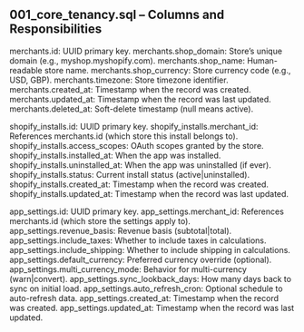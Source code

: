 ## 001_core_tenancy.sql – Columns and Responsibilities

merchants.id: UUID primary key.
merchants.shop_domain: Store’s unique domain (e.g., myshop.myshopify.com).
merchants.shop_name: Human-readable store name.
merchants.shop_currency: Store currency code (e.g., USD, GBP).
merchants.timezone: Store timezone identifier.
merchants.created_at: Timestamp when the record was created.
merchants.updated_at: Timestamp when the record was last updated.
merchants.deleted_at: Soft-delete timestamp (null means active).

shopify_installs.id: UUID primary key.
shopify_installs.merchant_id: References merchants.id (which store this install belongs to).
shopify_installs.access_scopes: OAuth scopes granted by the store.
shopify_installs.installed_at: When the app was installed.
shopify_installs.uninstalled_at: When the app was uninstalled (if ever).
shopify_installs.status: Current install status (active|uninstalled).
shopify_installs.created_at: Timestamp when the record was created.
shopify_installs.updated_at: Timestamp when the record was last updated.

app_settings.id: UUID primary key.
app_settings.merchant_id: References merchants.id (which store the settings apply to).
app_settings.revenue_basis: Revenue basis (subtotal|total).
app_settings.include_taxes: Whether to include taxes in calculations.
app_settings.include_shipping: Whether to include shipping in calculations.
app_settings.default_currency: Preferred currency override (optional).
app_settings.multi_currency_mode: Behavior for multi-currency (warn|convert).
app_settings.sync_lookback_days: How many days back to sync on initial load.
app_settings.auto_refresh_cron: Optional schedule to auto-refresh data.
app_settings.created_at: Timestamp when the record was created.
app_settings.updated_at: Timestamp when the record was last updated.


